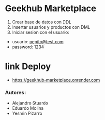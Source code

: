 # Geekhub Marketplace
1. Crear base de datos con DDL
2. Insertar usuarios y productos con DML
3. Iniciar sesion con el usuario:
  * usuario: pepito@test.com
  * password: 1234

# link Deploy
* https://geekhub-marketplace.onrender.com

### Autores:
* Alejandro Stuardo
* Eduardo Molina
* Yesmin Pizarro
